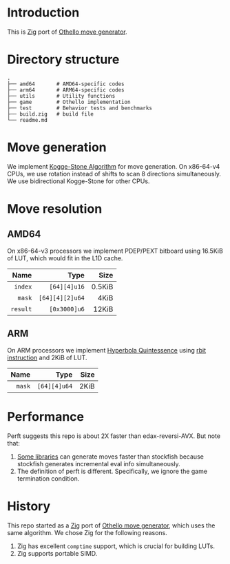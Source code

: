 # Introduction
This is [Zig](ziglang.org) port of [Othello move generator](https://gitlab.com/rust-othello/8x8-othello).

# Directory structure

    .
    ├── amd64       # AMD64-specific codes
    ├── arm64       # ARM64-specific codes
    ├── utils       # Utility functions
    ├── game        # Othello implementation
    ├── test        # Behavior tests and benchmarks
    ├── build.zig   # build file
    └── readme.md

# Move generation
We implement [Kogge-Stone Algorithm](https://www.chessprogramming.org/Kogge-Stone_Algorithm) for move generation. On x86-64-v4 CPUs, we use rotation instead of shifts to scan 8 directions simultaneously. We use bidirectional Kogge-Stone for other CPUs.

# Move resolution
## AMD64
On x86-64-v3 processors we implement PDEP/PEXT bitboard using 16.5KiB of LUT, which would fit in the L1D cache. 

Name | Type | Size
----:|----:|----:
`index`|`[64][4]u16`|0.5KiB
`mask`|`[64][4][2]u64`|4KiB
`result`|`[0x3000]u6`|12KiB

## ARM
On ARM processors we implement [Hyperbola Quintessence](https://www.chessprogramming.org/Hyperbola_Quintessence) using [rbit instruction](https://developer.arm.com/documentation/ddi0596/2021-06/Base-Instructions/RBIT--Reverse-Bits-) and 2KiB of LUT.

Name | Type | Size
----:|----:|----:
`mask`|`[64][4]u64`|2KiB

# Performance

Perft suggests this repo is about 2X faster than edax-reversi-AVX. But note that:
1. [Some libraries](https://github.com/Gigantua/Gigantua) can generate moves faster than stockfish because stockfish generates incremental eval info simultaneously.
2. The definition of perft is different. Specifically, we ignore the game termination condition.

# History

This repo started as a [Zig](ziglang.org) port of [Othello move generator](https://gitlab.com/rust-othello/8x8-othello), which uses the same algorithm. We chose Zig for the following reasons. 
1. Zig has excellent `comptime` support, which is crucial for building LUTs.
2. Zig supports portable SIMD. 
